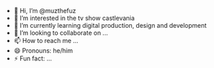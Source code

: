 - 👋 Hi, I’m @muzthefuz
- 👀 I’m interested in the tv show castlevania
- 🌱 I’m currently learning digital production, design and development
- 💞️ I’m looking to collaborate on ...
- 📫 How to reach me ...
- 😄 Pronouns: he/him
- ⚡ Fun fact: ...

<!---
muzthefuz/muzthefuz is a ✨ special ✨ repository because its `README.md` (this file) appears on your GitHub profile.
You can click the Preview link to take a look at your changes.
--->
